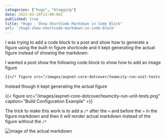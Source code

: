 ```yaml
---
categories: ["hugo", "blogging"]
date: 2022-03-18T13:00:00Z
published: true
title: "Hugo - Show ShortCode Markdown in Code Block"
url: '/hugo-show-shortcode-markdown-in-code-block'
---
```


I was trying to add a code block to a post and show how to generate a figure using the built-in figure shortcode and it kept generating the actual figure instead of showing the markdown.

<!--more-->

I wanted a post show the following code block to show how to add an image figure

```markdown
{{</* figure src="/images/aspnet-core-dotcover/teamcity-run-unit-tests.png" caption="Build Configuration Example" */>}}
```

Instead though it kept generating the actual figure

{{< figure src="/images/aspnet-core-dotcover/teamcity-run-unit-tests.png" caption="Build Configuration Example" >}}

The trick to make this work is to add a `/*` after the `<` and before the `>` in the figure markdown and then it will render actual markdown instead of the figure without the `/*`

![image of the actual markdown](/images/hugo/shortcode-in-code-block/markdown-to-show-shortcode.png)
